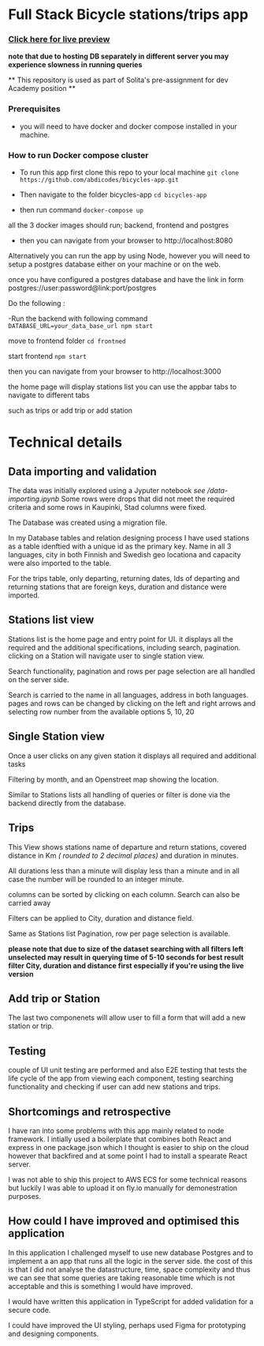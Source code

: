 # Full Stack Bicycle stations/trips app

### [Click here for live preview](https://solita-flying-bikes.fly.dev/)

**note that due to hosting DB separately in different server you may experience slowness in running queries**

** This repository is used as part of Solita's pre-assignment for dev Academy position **

### Prerequisites

- you will need to have docker and docker compose installed in your machine.

### How to run Docker compose cluster

- To run this app first clone this repo to your local machine `git clone https://github.com/abdicodes/bicycles-app.git`

- Then navigate to the folder bicycles-app `cd bicycles-app`

- then run command `docker-compose up`

all the 3 docker images should run; backend, frontend and postgres

- then you can navigate from your browser to http://localhost:8080

Alternatively you can run the app by using Node, however you will need to setup a postgres database either on your machine or on the web.

once you have configured a postgres database and have the link in form
postgres://user:password@link:port/postgres

Do the following :

-Run the backend with following command
`DATABASE_URL=your_data_base_url npm start`

move to frontend folder
`cd frontned`

start frontend
`npm start`

then you can navigate from your browser to http://localhost:3000

the home page will display stations list
you can use the appbar tabs to navigate to different tabs

such as trips or add trip or add station

# Technical details

## Data importing and validation

The data was initially explored using a Jyputer notebook _see /data-importing.ipynb_
Some rows were drops that did not meet the required criteria and some rows in Kaupinki, Stad
columns were fixed.

The Database was created using a migration file.

In my Database tables and relation designing process I have used stations as a table idenftied with a unique id as the primary key. Name in all 3 languages, city in both Finnish and Swedish geo locationa and capacity were also imported to the table.

For the trips table, only departing, returning dates, Ids of departing and returning stations that are foreign keys, duration and distance were imported.

## Stations list view

Stations list is the home page and entry point for UI. it displays all the required and the additional specifications, including search, pagination. clicking on a Station will navigate user to single station view.

Search functionality, pagination and rows per page selection are all handled on the server side.

Search is carried to the name in all languages, address in both languages.
pages and rows can be changed by clicking on the left and right arrows and selecting row number from the available options 5, 10, 20

## Single Station view

Once a user clicks on any given station it displays all required and additional tasks

Filtering by month, and an Openstreet map showing the location.

Similar to Stations lists all handling of queries or filter is done via the backend directly from the database.

## Trips

This View shows stations name of departure and return stations, covered distance in Km _( rounded to 2 decimal places)_ and duration in minutes.

All durations less than a minute will display less than a minute and in all case the number will be rounded to an integer minute.

columns can be sorted by clicking on each column. Search can also be carried away

Filters can be applied to City, duration and distance field.

Same as Stations list Pagination, row per page selection is available.

**please note that due to size of the dataset searching with all filters left unselected may result in querying time of 5-10 seconds for best result filter City, duration and distance first especially if you're using the live version**

## Add trip or Station

The last two componenets will allow user to fill a form that will add a new station or trip.

## Testing

couple of UI unit testing are performed and also E2E testing that tests the life cycle of the app from viewing each component, testing searching functionality and checking if user can add new stations and trips.

## Shortcomings and retrospective

I have ran into some problems with this app mainly related to node framework. I intially used a boilerplate that combines both React and express in one package.json which I thought is easier to ship on the cloud however that backfired and at some point I had to install a spearate React server.

I was not able to ship this project to AWS ECS for some technical reasons but luckily I was able to upload it on fly.io manually for demonestration purposes.

## How could I have improved and optimised this application

In this application I challenged myself to use new database Postgres and to implement a an app that runs all the logic in the server side. the cost of this is that I did not analyse the datastructure, time, space complexity and thus we can see that some queries are taking reasonable time which is not acceptable and this is something I would have improved.

I would have written this application in TypeScript for added validation for a secure code.

I could have improved the UI styling, perhaps used Figma for prototyping and designing components.

